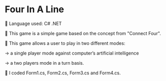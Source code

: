 # Four In A Line
 Language used: C# .NET

 This game is a simple game based on the concept from "Connect Four".

	This game allows a user to play in two different modes: 

  -> a single player mode against computer’s artificial intelligence
  
  -> a two players mode in a turn basis. 

 I coded Form1.cs, Form2.cs, Form3.cs and Form4.cs.
